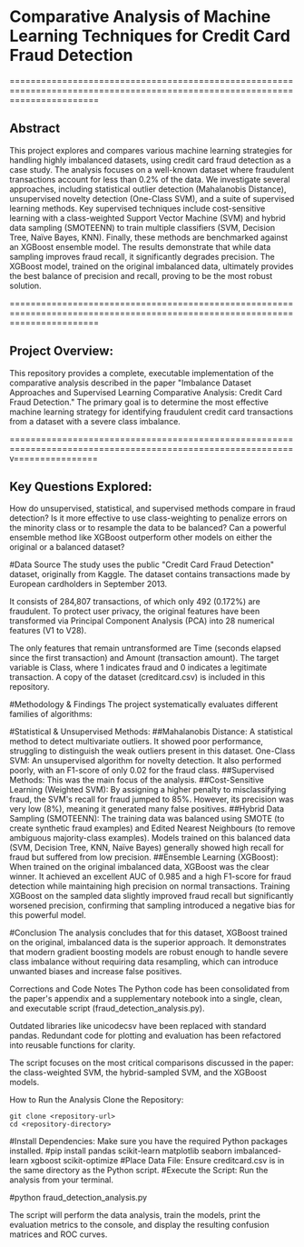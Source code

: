# Comparative Analysis of Machine Learning Techniques for Credit Card Fraud Detection
=============================================================================================================================

## Abstract

This project explores and compares various machine learning strategies for handling highly imbalanced datasets, using credit card fraud detection as a case study. The analysis focuses on a well-known dataset where fraudulent transactions account for less than 0.2% of the data. We investigate several approaches, including statistical outlier detection (Mahalanobis Distance), unsupervised novelty detection (One-Class SVM), and a suite of supervised learning methods. Key supervised techniques include cost-sensitive learning with a class-weighted Support Vector Machine (SVM) and hybrid data sampling (SMOTEENN) to train multiple classifiers (SVM, Decision Tree, Naïve Bayes, KNN). Finally, these methods are benchmarked against an XGBoost ensemble model. The results demonstrate that while data sampling improves fraud recall, it significantly degrades precision. The XGBoost model, trained on the original imbalanced data, ultimately provides the best balance of precision and recall, proving to be the most robust solution.

=============================================================================================================================

## Project Overview:

This repository provides a complete, executable implementation of the comparative analysis described in the paper "Imbalance Dataset Approaches and Supervised Learning Comparative Analysis: Credit Card Fraud Detection." The primary goal is to determine the most effective machine learning strategy for identifying fraudulent credit card transactions from a dataset with a severe class imbalance.

============================================================================================================v================

## Key Questions Explored:

How do unsupervised, statistical, and supervised methods compare in fraud detection?
Is it more effective to use class-weighting to penalize errors on the minority class or to resample the data to be balanced?
Can a powerful ensemble method like XGBoost outperform other models on either the original or a balanced dataset?


#Data Source
The study uses the public "Credit Card Fraud Detection" dataset, originally from Kaggle. The dataset contains transactions made by European cardholders in September 2013.

It consists of 284,807 transactions, of which only 492 (0.172%) are fraudulent.
To protect user privacy, the original features have been transformed via Principal Component Analysis (PCA) into 28 numerical features (V1 to V28).

The only features that remain untransformed are Time (seconds elapsed since the first transaction) and Amount (transaction amount).
The target variable is Class, where 1 indicates fraud and 0 indicates a legitimate transaction.
A copy of the dataset (creditcard.csv) is included in this repository.

#Methodology & Findings
The project systematically evaluates different families of algorithms:

#Statistical & Unsupervised Methods:
##Mahalanobis Distance: A statistical method to detect multivariate outliers. It showed poor performance, struggling to distinguish the weak outliers present in this dataset.
One-Class SVM: An unsupervised algorithm for novelty detection. It also performed poorly, with an F1-score of only 0.02 for the fraud class.
##Supervised Methods: This was the main focus of the analysis.
##Cost-Sensitive Learning (Weighted SVM): By assigning a higher penalty to misclassifying fraud, the SVM's recall for fraud jumped to 85%. However, its precision was very low (8%), meaning it generated many false positives.
##Hybrid Data Sampling (SMOTEENN):
The training data was balanced using SMOTE (to create synthetic fraud examples) and Edited Nearest Neighbours (to remove ambiguous majority-class examples).
Models trained on this balanced data (SVM, Decision Tree, KNN, Naïve Bayes) generally showed high recall for fraud but suffered from low precision.
##Ensemble Learning (XGBoost):
When trained on the original imbalanced data, XGBoost was the clear winner. It achieved an excellent AUC of 0.985 and a high F1-score for fraud detection while maintaining high precision on normal transactions.
Training XGBoost on the sampled data slightly improved fraud recall but significantly worsened precision, confirming that sampling introduced a negative bias for this powerful model.

#Conclusion
The analysis concludes that for this dataset, XGBoost trained on the original, imbalanced data is the superior approach. It demonstrates that modern gradient boosting models are robust enough to handle severe class imbalance without requiring data resampling, which can introduce unwanted biases and increase false positives.

Corrections and Code Notes
The Python code has been consolidated from the paper's appendix and a supplementary notebook into a single, clean, and executable script (fraud_detection_analysis.py).

Outdated libraries like unicodecsv have been replaced with standard pandas.
Redundant code for plotting and evaluation has been refactored into reusable functions for clarity.

The script focuses on the most critical comparisons discussed in the paper: the class-weighted SVM, the hybrid-sampled SVM, and the XGBoost models.

How to Run the Analysis
Clone the Repository:

```git
git clone <repository-url>
cd <repository-directory>
```

#Install Dependencies: Make sure you have the required Python packages installed.
#pip install pandas scikit-learn matplotlib seaborn imbalanced-learn xgboost scikit-optimize
#Place Data File: Ensure creditcard.csv is in the same directory as the Python script.
#Execute the Script: Run the analysis from your terminal.

#python fraud_detection_analysis.py

The script will perform the data analysis, train the models, print the evaluation metrics to the console, and display the resulting confusion matrices and ROC curves.
